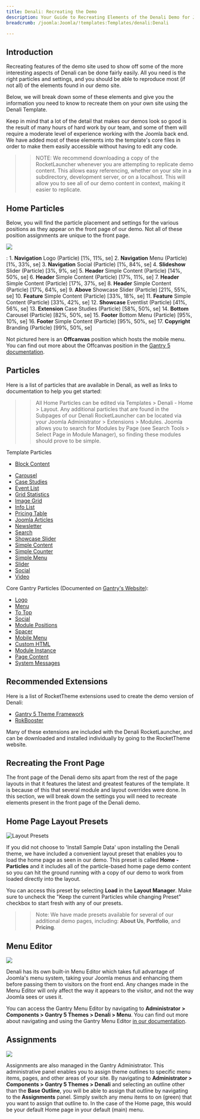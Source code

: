 ```yaml
---
title: Denali: Recreating the Demo
description: Your Guide to Recreating Elements of the Denali Demo for Joomla
breadcrumb: /joomla:Joomla/!templates:Templates/denali:Denali

---
```


Introduction
-----

Recreating features of the demo site used to show off some of the more interesting aspects of Denali can be done fairly easily. All you need is the right particles and settings, and you should be able to reproduce most (if not all) of the elements found in our demo site.

Below, we will break down some of these elements and give you the information you need to know to recreate them on your own site using the Denali Template.

Keep in mind that a lot of the detail that makes our demos look so good is the result of many hours of hard work by our team, and some of them will require a moderate level of experience working with the Joomla back end. We have added most of these elements into the template's core files in order to make them easily accessible without having to edit any code.

>> NOTE: We recommend downloading a copy of the RocketLauncher whenever you are attempting to replicate demo content. This allows easy referencing, whether on your site in a subdirectory, development server, or on a localhost. This will allow you to see all of our demo content in context, making it easier to replicate.

Home Particles
-----

Below, you will find the particle placement and settings for the various positions as they appear on the front page of our demo. Not all of these position assignments are unique to the front page.

![](assets/denali2.png)

:   1. **Navigation** Logo (Particle) [1%, 11%, se]
	2. **Navigation** Menu (Particle) [1%, 33%, se]
	3. **Navigation** Social (Particle) [1%, 84%, se]
    4. **Slideshow** Slider (Particle) [3%, 9%, se]
    5. **Header** Simple Content (Particle) [14%, 50%, se]
    6. **Header** Simple Content (Particle) [17%, 11%, se]
    7. **Header** Simple Content (Particle) [17%, 37%, se]
    8. **Header** Simple Content (Particle) [17%, 64%, se]
    9. **Above** Showcase Slider (Particle) [21%, 55%, se]
    10. **Feature** Simple Content (Particle) [33%, 18%, se]
    11. **Feature** Simple Content (Particle) [33%, 42%, se]
    12. **Showcase** Eventlist (Particle) [41%, 56%, se]
    13. **Extension** Case Studies (Particle) [58%, 50%, se]
    14. **Bottom** Carousel (Particle) [82%, 50%, se]
    15. **Footer** Bottom Menu (Particle) [95%, 10%, se]
    16. **Footer** Simple Content (Particle) [95%, 50%, se]
    17. **Copyright** Branding (Particle) [99%, 50%, se]

Not pictured here is an **Offcanvas** position which hosts the mobile menu. You can find out more about the Offcanvas position in the [Gantry 5 documentation](http://docs.gantry.org/gantry5/configure/layout-manager#offcanvas-section).

Particles
-----

Here is a list of particles that are available in Denali, as well as links to documentation to help you get started:

>> All Home Particles can be edited via Templates > Denali - Home > Layout. Any additional particles that are found in the Subpages of our Denali RocketLauncher can be located via your Joomla Administrator > Extensions > Modules. Joomla allows you to search for Modules by Page (see Search Tools > Select Page in Module Manager), so finding these modules should prove to be simple.

Template Particles

- [Block Content](particle_block.md)
+ [Carousel](particle_carousel.md)
+ [Case Studies](particle_case.md)
+ [Event List](particle_event.md)
+ [Grid Statistics](particle_grid.md)
+ [Image Grid](particle_image.md)
+ [Info List](particle_info.md)
+ [Pricing Table](particle_pricing.md)
+ [Joomla Articles](particle_joomla.md)
+ [Newsletter](particle_newsletter.md)
+ [Search](particle_search.md)
+ [Showcase Slider](particle_showcase.md)
+ [Simple Content](particle_simple.md)
+ [Simple Counter](particle_simplecounter.md)
+ [Simple Menu](particle_simplemenu.md)
+ [Slider](particle_slider.md)
+ [Social](particle_social.md)
+ [Video](particle_video.md)

Core Gantry Particles (Documented on [Gantry's Website](http://gantry.org)):

* [Logo](http://docs.gantry.org/gantry5/particles/logo)
* [Menu](http://docs.gantry.org/gantry5/particles/menu-control)
* [To Top](http://docs.gantry.org/gantry5/particles/to-top)
* [Social](http://docs.gantry.org/gantry5/particles/social)
* [Module Positions](http://docs.gantry.org/gantry5/particles/position)
* [Spacer](http://docs.gantry.org/gantry5/particles/spacer)
* [Mobile Menu](http://docs.gantry.org/gantry5/particles/mobile-menu)
* [Custom HTML](http://docs.gantry.org/gantry5/particles/custom-html)
* [Module Instance](http://docs.gantry.org/gantry5/particles/module-instance)
* [Page Content](http://docs.gantry.org/gantry5/particles/page-content)
* [System Messages](http://docs.gantry.org/gantry5/particles/system-messages)

Recommended Extensions
-----

Here is a list of RocketTheme extensions used to create the demo version of Denali:

* [Gantry 5 Theme Framework](http://gantry.org/)
* [RokBooster](http://www.rockettheme.com/joomla/extensions/rokbooster)

Many of these extensions are included with the Denali RocketLauncher, and can be downloaded and installed individually by going to the RocketTheme website.

Recreating the Front Page
-----

The front page of the Denali demo sits apart from the rest of the page layouts in that it features the latest and greatest features of the template. It is because of this that several module and layout overrides were done. In this section, we will break down the settings you will need to recreate elements present in the front page of the Denali demo.

Home Page Layout Presets
-----

![Layout Presets](assets/layout_presets.png)

If you did not choose to 'Install Sample Data' upon installing the Denali theme, we have included a convenient layout preset that enables you to load the home page as seen in our demo. This preset is called **Home - Particles** and it includes all of the particle-based home page demo content so you can hit the ground running with a copy of our demo to work from loaded directly into the layout.

You can access this preset by selecting **Load** in the **Layout Manager**. Make sure to uncheck the "Keep the current Particles while changing Preset" checkbox to start fresh with any of our presets.

>> Note: We have made presets available for several of our additional demo pages, including: **About Us**, **Portfolio**, and **Pricing**.

Menu Editor
-----

![](assets/menu_1.jpeg)

Denali has its own built-in Menu Editor which takes full advantage of Joomla's menu system, taking your Joomla menus and enhancing them before passing them to visitors on the front end. Any changes made in the Menu Editor will only affect the way it appears to the visitor, and not the way Joomla sees or uses it.

You can access the Gantry Menu Editor by navigating to **Administrator > Components > Gantry 5 Themes > Denali > Menu**. You can find out more about navigating and using the Gantry Menu Editor [in our documentation](http://docs.gantry.org/gantry5/configure/menu-editor).

Assignments
-----

![](assets/assignments_1.jpeg)

Assignments are also managed in the Gantry Administrator. This administrative panel enables you to assign theme outlines to specific menu items, pages, and other areas of your site. By navigating to **Administrator > Components > Gantry 5 Themes > Denali** and selecting an outline other than the **Base Outline**, you will be able to assign that outline by navigating to the **Assignments** panel. Simply switch any menu items to on (green) that you want to assign that outline to. In the case of the Home page, this would be your default Home page in your default (main) menu.
